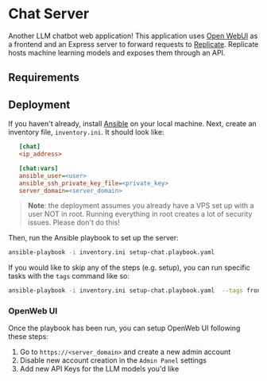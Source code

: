 # Chat Server

Another LLM chatbot web application! This application uses [Open WebUI](https://openwebui.com/) as a frontend and an
Express server to forward requests to [Replicate](https://replicate.com/). Replicate hosts machine learning models and
exposes them through an API.

## Requirements

## Deployment

If you haven't already, install [Ansible](https://docs.ansible.com/ansible/latest/index.html) on your local machine. Next, create an inventory file, `inventory.ini`. It should look like:

```ini
   [chat]
   <ip_address>

   [chat:vars]
   ansible_user=<user>
   ansible_ssh_private_key_file=<private_key>
   server_domain=<server_domain>
```

> **Note**: the deployment assumes you already have a VPS set up with a user NOT in root. Running everything in root
> creates a lot of security issues. Please don't do this!

Then, run the Ansible playbook to set up the server:

```zsh
ansible-playbook -i inventory.ini setup-chat.playbook.yaml
```

If you would like to skip any of the steps (e.g. setup), you can run specific tasks with the `tags` command like so:

```zsh
ansible-playbook -i inventory.ini setup-chat.playbook.yaml  --tags frontend
```

### OpenWeb UI

Once the playbook has been run, you can setup OpenWeb UI following these steps:

1. Go to `https://<server_domain>` and create a new admin account
2. Disable new account creation in the `Admin Panel` settings
3. Add new API Keys for the LLM models you'd like
